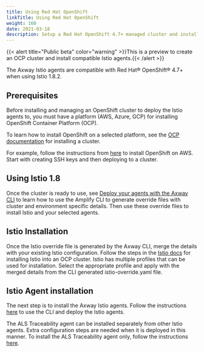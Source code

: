 ```yaml
---
title: Using Red Hat OpenShift
linkTitle: Using Red Hat OpenShift
weight: 160
date: 2021-03-18
description: Setup a Red Hat OpenShift 4.7+ managed cluster and install Axway Istio Agents
---
```

{{< alert title="Public beta" color="warning" >}}This is a preview to create an OCP cluster and install compatible Istio agents.{{< /alert >}}

The Axway Istio agents are compatible with Red Hat® OpenShift® 4.7+ when using Istio 1.8.2.

## Prerequisites

Before installing and managing an OpenShift cluster to deploy the Istio agents to, you must have a platform (AWS, Azure, GCP) for installing OpenShift Container Platform (OCP).

To learn how to install OpenShift on a selected platform, see the [OCP documentation](https://docs.openshift.com/container-platform/4.7/installing/installing-preparing.html) for installing a cluster.

For example, follow the instructions from [here](https://docs.openshift.com/container-platform/4.7/installing/installing_aws/installing-aws-default.html#ssh-agent-using_installing-aws-default) to install OpenShift on AWS. Start with creating SSH keys and then deploying to a cluster.

## Using Istio 1.8

Once the cluster is ready to use, see [Deploy your agents with the Axway CLI](/docs/central/mesh_management/deploy-your-agents-with-the-axway-cli/) to learn how to use the Amplify CLI to generate override files with cluster and environment specific details. Then use these override files to install Istio and your selected agents.

## Istio Installation

Once the Istio override file is generated by the Axway CLI, merge the details with your existing Istio configuration. Follow the steps in the [Istio docs](https://istio.io/latest/docs/setup/platform-setup/openshift/) for installing Istio into an OCP cluster. Istio has multiple profiles that can be used for installation. Select the appropriate profile and apply with the merged details from the CLI generated istio-override.yaml file.

## Istio Agent installation

The next step is to install the Axway Istio agents. Follow the instructions [here](/docs/central/mesh_management/deploy-your-agents-with-the-amplify-cli/) to use the CLI and deploy the Istio agents.

The ALS Traceability agent can be installed separately from other Istio agents. Extra configuration steps are needed when it is deployed in this manner. To install the ALS Traceability agent only, follow the instructions [here](/docs/central/mesh_management/traceability_agent_configuration/).

